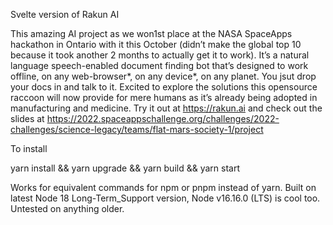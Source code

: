 Svelte version of Rakun AI

This amazing AI project as we won1st place at the NASA SpaceApps hackathon in Ontario with it this October (didn’t make the global top 10 because it took another 2 months to actually get it to work). 
It’s a natural language speech-enabled document finding bot that’s designed to work offline, on any web-browser*, on any device*, on any planet. You jsut drop your docs in and talk to it. 
Excited to explore the solutions this opensource raccoon will now provide for mere humans as it’s already being adopted in manufacturing and medicine.
Try it out at https://rakun.ai and check out the slides at 
https://2022.spaceappschallenge.org/challenges/2022-challenges/science-legacy/teams/flat-mars-society-1/project 


To install 

yarn install && yarn upgrade && yarn build && yarn start

Works for equivalent commands for npm or pnpm instead of yarn.
Built on latest Node 18 Long-Term_Support version, Node v16.16.0 (LTS) is cool too. Untested on anything older.

